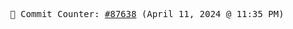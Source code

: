 <p align="center">
    <samp>
        📮 Commit Counter: <a href="https://github.com/Javascript-void0/Javascript-void0/commits/main">#87638</a> (April 11, 2024 @ 11:35 PM)
    </samp>
</p>